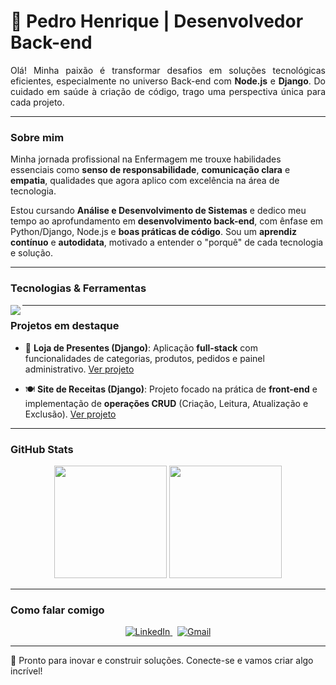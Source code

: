 <h1 align="left">🚀 Pedro Henrique | Desenvolvedor Back-end</h1>

<p align="justify">
  Olá! Minha paixão é transformar desafios em soluções tecnológicas eficientes, especialmente no universo Back-end com <strong>Node.js</strong> e <strong>Django</strong>. Do cuidado em saúde à criação de código, trago uma perspectiva única para cada projeto.
</p>

---

### Sobre mim

Minha jornada profissional na Enfermagem me trouxe habilidades essenciais como **senso de responsabilidade**, **comunicação clara** e **empatia**, qualidades que agora aplico com excelência na área de tecnologia.

Estou cursando **Análise e Desenvolvimento de Sistemas** e dedico meu tempo ao aprofundamento em **desenvolvimento back-end**, com ênfase em Python/Django, Node.js e **boas práticas de código**. Sou um **aprendiz contínuo** e **autodidata**, motivado a entender o "porquê" de cada tecnologia e solução.

---

### Tecnologias & Ferramentas

<p align="left">
  <a href="https://skillicons.dev">
    <img align="left" src="https://skillicons.dev/icons?i=js,nodejs,html,css,python,django,git,github,mysql,vscode,postman"/>
  </a>
</p>

---

### Projetos em destaque

- 🎁 **Loja de Presentes (Django)**: Aplicação **full-stack** com funcionalidades de categorias, produtos, pedidos e painel administrativo. [Ver projeto](https://github.com/pholiveira-dev/balloon)

- 🍽️ **Site de Receitas (Django)**: Projeto focado na prática de **front-end** e implementação de **operações CRUD** (Criação, Leitura, Atualização e Exclusão). [Ver projeto](https://github.com/pholiveira-dev/projeto-recipe)

---

### GitHub Stats

<div align="left" align="center">
  <div align="center">
    <img height="180em" src="https://github-readme-stats.vercel.app/api?username=pholiveira-dev&show_icons=true&theme=dark&bg_color=000000&title_color=66ff66&text_color=66ff66&icon_color=66ff66"/>
    <img height="180em" src="https://github-readme-stats.vercel.app/api/top-langs/?username=pholiveira-dev&layout=compact&theme=dark&bg_color=000000&title_color=66ff66&text_color=66ff66&icon_color=66ff66"/>
  </div>
</div>

---

### Como falar comigo

<p align="center">
  <a href="https://www.linkedin.com/in/pedro-henrique-037826186/" target="_blank">
    <img src="https://skillicons.dev/icons?i=linkedin" alt="LinkedIn" />
  </a>
  &nbsp;
  <a href="mailto:pedro.alves@escs.edu.br">
    <img src="https://skillicons.dev/icons?i=gmail" alt="Gmail" />
  </a>
</p>

---

🚀 Pronto para inovar e construir soluções. Conecte-se e vamos criar algo incrível!

